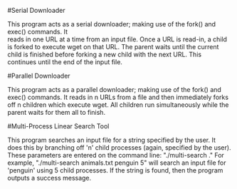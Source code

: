  #Serial Downloader

 This program acts as a serial downloader; making use of the fork() and exec() commands.  It  
 reads in one URL at a time from an input file. Once a URL is read-in, a child is forked to 
 execute wget on that URL.  The parent waits until the current child is finished before forking 
 a new child with the next URL.  This continues until the end of the input file.

 #Parallel Downloader

 This program acts as a parallel downloader; making use of the fork() and exec() commands.  It reads 
 in n URLs from a file and then immediately forks off n children which execute wget.  All children 
 run simultaneously while the parent waits for them all to finish.

 #Multi-Process Linear Search Tool

 This program searches an input file for a string specified by the user.  It does this by branching
 off 'n' child processes (again, specified by the user).  These parameters are entered on the command
 line: "./multi-search <FILENAME> <KEY> <NUMBER OF PROCESSES>." For example, "./multi-search animals.txt
 penguin 5" will search an input file for 'penguin' using 5 child processes.  If the string is found,
 then the program outputs a success message.